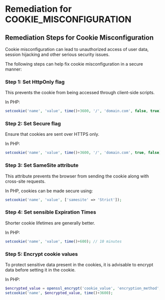 # Remediation for COOKIE_MISCONFIGURATION

## Remediation Steps for Cookie Misconfiguration
Cookie misconfiguration can lead to unauthorized access of user data, session hijacking and other serious security issues.

The following steps can help fix cookie misconfiguration in a secure manner:

### Step 1: Set HttpOnly flag
This prevents the cookie from being accessed through client-side scripts.

In PHP:
```php
setcookie('name', 'value', time()+3600, '/', 'domain.com', false, true);
```

### Step 2: Set Secure flag
Ensure that cookies are sent over HTTPS only.

In PHP:
```php
setcookie('name', 'value', time()+3600, '/', 'domain.com', true, false);
```

### Step 3: Set SameSite attribute
This attribute prevents the browser from sending the cookie along with cross-site requests.

In PHP, cookies can be made secure using:
```php
setcookie('name', 'value', ['samesite' => 'Strict']);
```

### Step 4: Set sensible Expiration Times
Shorter cookie lifetimes are generally better.

In PHP:
```php
setcookie('name', 'value', time()+600); // 10 minutes
```

### Step 5: Encrypt cookie values
To protect sensitive data present in the cookies, it is advisable to encrypt data before setting it in the cookie.

In PHP:
```php
$encrypted_value = openssl_encrypt('cookie_value', 'encryption_method', 'encryption_key');
setcookie('name', $encrypted_value, time()+3600);
```